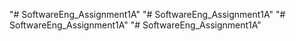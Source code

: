 "# SoftwareEng_Assignment1A" 
"# SoftwareEng_Assignment1A" 
"# SoftwareEng_Assignment1A" 
"# SoftwareEng_Assignment1A" 

